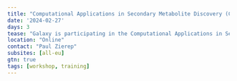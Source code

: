 ```yaml
---
title: "Computational Applications in Secondary Metabolite Discovery (CAiSMD): an online workshop - 2024"
date: '2024-02-27'
days: 3
tease: "Galaxy is participating in the Computational Applications in Secondary Metabolite Discovery (CAiSMD) online workshop. Paul will give an oral presentation about the potential of Galaxy for novel secondary metabolite discovery, especially in the context of metagenomics research. There will also be a hands-on session demonstrating a simple use case."
location: "Online"
contact: "Paul Zierep"
subsites: [all-eu]
gtn: true
tags: [workshop, training]
---
```

